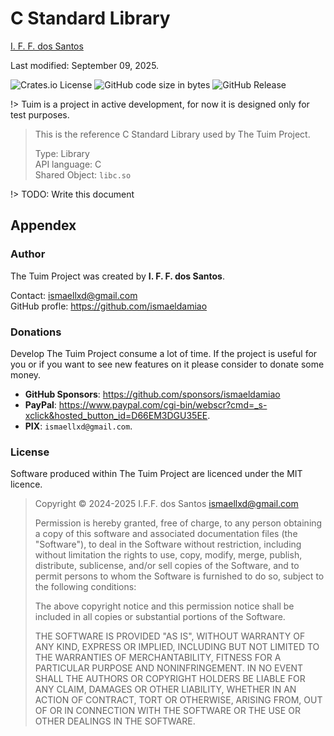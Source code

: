# C Standard Library

[I. F. F. dos Santos](mailto:ismaellxd@gmail.com)

Last modified: September 09, 2025.

![Crates.io License](https://img.shields.io/crates/l/MIT)
![GitHub code size in bytes](https://img.shields.io/github/languages/code-size/ismaeldamiao/tuim)
![GitHub Release](https://img.shields.io/github/v/release/ismaeldamiao/tuim)

!> Tuim is a project in active development,
for now it is designed only for test purposes.

> This is the reference C Standard Library used by The Tuim Project.
>
> Type: Library  
> API language: C  
> Shared Object: `libc.so`

!> TODO: Write this document

## Appendex

### Author

The Tuim Project was created by **I. F. F. dos Santos**.

Contact: [ismaellxd@gmail.com](mailto:ismaellxd@gmail.com)  
GitHub profle: <https://github.com/ismaeldamiao>

### Donations

Develop The Tuim Project consume a lot of time.
If the project is useful for you or if you want to see new features on it
please consider to donate some money.

* **GitHub Sponsors**: https://github.com/sponsors/ismaeldamiao
* **PayPal**: <https://www.paypal.com/cgi-bin/webscr?cmd=_s-xclick&hosted_button_id=D66EM3DGU35EE>.
* **PIX**: `ismaellxd@gmail.com`.

### License

Software produced within The Tuim Project are licenced under the MIT licence.

> Copyright © 2024-2025 I.F.F. dos Santos <ismaellxd@gmail.com>
> 
> Permission is hereby granted, free of charge, to any person obtaining a copy
> of this software and associated documentation files (the "Software"), to deal
> in the Software without restriction, including without limitation the rights
> to use, copy, modify, merge, publish, distribute, sublicense, and/or sell
> copies of the Software, and to permit persons to whom the Software is
> furnished to do so, subject to the following conditions:
> 
> The above copyright notice and this permission notice shall be included in all
> copies or substantial portions of the Software.
> 
> THE SOFTWARE IS PROVIDED "AS IS", WITHOUT WARRANTY OF ANY KIND, EXPRESS OR
> IMPLIED, INCLUDING BUT NOT LIMITED TO THE WARRANTIES OF MERCHANTABILITY,
> FITNESS FOR A PARTICULAR PURPOSE AND NONINFRINGEMENT. IN NO EVENT SHALL THE
> AUTHORS OR COPYRIGHT HOLDERS BE LIABLE FOR ANY CLAIM, DAMAGES OR OTHER
> LIABILITY, WHETHER IN AN ACTION OF CONTRACT, TORT OR OTHERWISE, ARISING FROM,
> OUT OF OR IN CONNECTION WITH THE SOFTWARE OR THE USE OR OTHER DEALINGS IN THE
> SOFTWARE.
